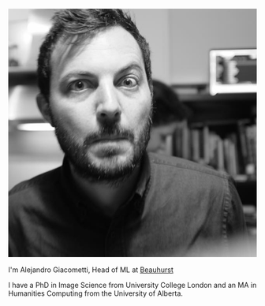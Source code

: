 ![portrait][portrait]

I'm Alejandro Giacometti, Head of ML at [Beauhurst]

I have a PhD in Image Science from University College London
and an MA in Humanities Computing from the University of Alberta.

[portrait]: /images/portrait.jpeg
[beauhurst]: https://www.beauhurst.com/
